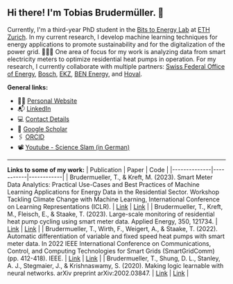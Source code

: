 ## Hi there! I'm Tobias Brudermüller. 👋

Currently, I'm a third-year PhD student in the [Bits to Energy Lab](https://www.bitstoenergy.com) at [ETH Zurich](https://www.im.ethz.ch). In my current research, I develop machine learning techniques for energy applications to promote sustainability and for the digitalization of the power grid. 🔋🔌💡 One area of focus for my work is analyzing data from smart electricity meters to optimize residential heat pumps in operation. For my research, I currently collaborate with multiple partners: [Swiss Federal Office of Energy](https://www.bfe.admin.ch/bfe/de/home.html), [Bosch](https://www.bosch-homecomfort.com/ch/de/wohngebaeude/home/), [EKZ](https://www.ekz.ch/de/privatkunden.html), [BEN Energy](https://www.ben-energy.com/), and [Hoval](https://www.hoval.ch/).

**General links:**
- 👨‍💻 [Personal Website](https://tbrumue.github.io)
- 📬 [LinkedIn](https://www.linkedin.com/in/tobias-brudermueller/)
- 💻 [Contact Details](https://im.ethz.ch/people/tbrudermuell.html)
- 📄 [Google Scholar](https://scholar.google.com/citations?user=rpGG9_UAAAAJ&hl)
- 🖇 [ORCID](https://orcid.org/0009-0007-7319-1142)
- 📽 [Youtube - Science Slam (in German)](https://youtu.be/JFSeshpIkeE?feature=shared)

---

**Links to some of my work:**
| Publication | Paper | Code |
|--------------|-----------|------------|
| Brudermueller, T., & Kreft, M. (2023). Smart Meter Data Analytics: Practical Use-Cases and Best Practices of Machine Learning Applications for Energy Data in the Residential Sector. Workshop Tackling Climate Change with Machine Learning, International Conference on Learning Representations (ICLR). | [Link](https://www.climatechange.ai/papers/iclr2023/3) | [Link](https://github.com/bitstoenergy/iclr-tutorial) | 
| Brudermueller, T., Kreft, M., Fleisch, E., & Staake, T. (2023). Large-scale monitoring of residential heat pump cycling using smart meter data. Applied Energy, 350, 121734. | [Link](https://www.sciencedirect.com/science/article/pii/S030626192301098X) | [Link](https://github.com/tbrumue/smd-hp-cycling) | 
| Brudermueller, T., Wirth, F., Weigert, A., & Staake, T. (2022). Automatic differentiation of variable and fixed speed heat pumps with smart meter data. In 2022 IEEE International Conference on Communications, Control, and Computing Technologies for Smart Grids (SmartGridComm) (pp. 412-418). IEEE. | [Link](https://ieeexplore.ieee.org/abstract/document/9961055) | [Link](https://github.com/tbrumue/smd-hp-type-detection) |
| Brudermueller, T., Shung, D. L., Stanley, A. J., Stegmaier, J., & Krishnaswamy, S. (2020). Making logic learnable with neural networks. arXiv preprint arXiv:2002.03847. | [Link](https://arxiv.org/abs/2002.03847) | [Link](https://github.com/KrishnaswamyLab/logicml) | 

